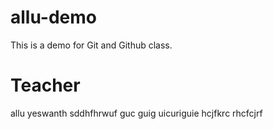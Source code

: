 # allu-demo
This is a demo for Git and Github class.
# Teacher
 allu yeswanth
 sddhfhrwuf guc guig uicuriguie hcjfkrc rhcfcjrf